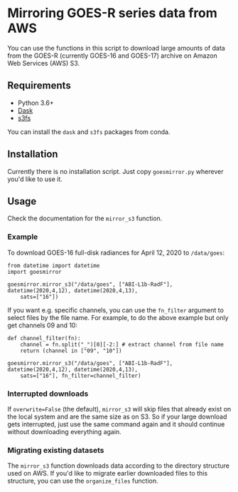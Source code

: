 # Mirroring GOES-R series data from AWS

You can use the functions in this script to download large amounts of data from the GOES-R (currently GOES-16 and GOES-17) archive on Amazon Web Services (AWS) S3.

## Requirements

* Python 3.6+
* [Dask](https://dask.org/)
* [s3fs](https://github.com/dask/s3fs)

You can install the `dask` and `s3fs` packages from conda.

## Installation

Currently there is no installation script. Just copy `goesmirror.py` wherever you'd like to use it.

## Usage

Check the documentation for the `mirror_s3` function.

### Example

To download GOES-16 full-disk radiances for April 12, 2020 to `/data/goes`:
```python3
from datetime import datetime
import goesmirror

goesmirror.mirror_s3("/data/goes", ["ABI-L1b-RadF"], datetime(2020,4,12), datetime(2020,4,13),
    sats=["16"])
```

If you want e.g. specific channels, you can use the `fn_filter` argument to select files by the file name.
For example, to do the above example but only get channels 09 and 10:
```python3
def channel_filter(fn):
    channel = fn.split("_")[0][-2:] # extract channel from file name
    return (channel in ["09", "10"])
    
goesmirror.mirror_s3("/data/goes", ["ABI-L1b-RadF"], datetime(2020,4,12), datetime(2020,4,13),
    sats=["16"], fn_filter=channel_filter)
```

### Interrupted downloads

If `overwrite=False` (the default), `mirror_s3` will skip files that already exist on the local system and
are the same size as on S3. So if your large download gets interrupted, just use the same command again
and it should continue without downloading everything again.

### Migrating existing datasets

The `mirror_s3` function downloads data according to the directory structure used on AWS.
If you'd like to migrate earlier downloaded files to this structure, you can use the `organize_files` function.
